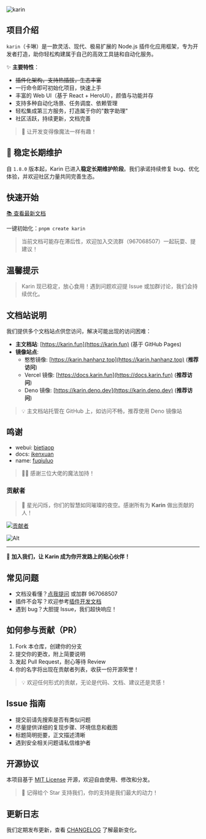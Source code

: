 ![karin](https://socialify.git.ci/karinjs/karin/image?description=1&font=Bitter&forks=1&issues=1&language=1&logo=https%3A%2F%2Favatars.githubusercontent.com%2Fu%2F162426977%3Fs%3D200%26v%3D4&name=1&owner=1&pulls=1&stargazers=1&theme=Auto)

## 项目介绍

`karin`（卡琳）是一款灵活、现代、极易扩展的 Node.js 插件化应用框架，专为开发者打造，助你轻松构建属于自己的高效工具链和自动化服务。

✨ **主要特性**：
- ~~插件化架构，支持热插拔，生态丰富~~
- 一行命令即可初始化项目，快速上手
- 丰富的 Web UI（基于 React + HeroUI），颜值与功能并存
- 支持多种自动化场景、任务调度、依赖管理
- 轻松集成第三方服务，打造属于你的"数字助理"
- 社区活跃，持续更新，文档完善

> 🦄 让开发变得像魔法一样有趣！

## 🚀 稳定长期维护

自 `1.8.0` 版本起，Karin 已进入**稳定长期维护阶段**。我们承诺持续修复 bug、优化体验，并欢迎社区力量共同完善生态。

## 快速开始

[📚 查看最新文档](https://karin.fun/)

一键初始化：`pnpm create karin`

> 当前文档可能存在滞后性，欢迎加入交流群（967068507）一起玩耍、提建议！

## 温馨提示

> Karin 现已稳定，放心食用！遇到问题欢迎提 Issue 或加群讨论，我们会持续优化。

## 文档站说明

我们提供多个文档站点供您访问，解决可能出现的访问困难：

- **主文档站**: [https://karin.fun](https://karin.fun) (基于 GitHub Pages)
- **镜像站点**:
  - 憨憨镜像: [https://karin.hanhanz.top](https://karin.hanhanz.top) (**推荐访问**)
  - Vercel 镜像: [https://docs.karin.fun](https://docs.karin.fun) (**推荐访问**)
  - Deno 镜像: [https://karin.deno.dev](https://karin.deno.dev) (**推荐访问**)

> 💡 主文档站托管在 GitHub 上，如访问不畅，推荐使用 Deno 镜像站

## 鸣谢

- webui: [bietiaop](https://github.com/bietiaop)
- docs: [ikenxuan](https://github.com/ikenxuan)
- name: [fuqiuluo](https://github.com/fuqiuluo)

> 🧙‍♂️ 感谢三位大佬的魔法加持！

### 贡献者

> 🌟 星光闪烁，你们的智慧如同璀璨的夜空。感谢所有为 **Karin** 做出贡献的人！

[![贡献者](https://contributors-img.web.app/image?repo=KarinJS/Karin)](https://github.com/KarinJS/Karin/graphs/contributors)

![Alt](https://repobeats.axiom.co/api/embed/aaaa2759c8885691443a4d80e5753f975d4f250e.svg "Repobeats analytics image")

---

🎉 **加入我们，让 Karin 成为你开发路上的贴心伙伴！**

## 常见问题

- 文档没看懂？[点我提问](https://github.com/KarinJS/Karin/issues) 或加群 967068507
- 插件不会写？欢迎参考[插件开发文档](https://karin.fun/plugins/)
- 遇到 bug？大胆提 Issue，我们超快响应！

## 如何参与贡献（PR）

1. Fork 本仓库，创建你的分支
2. 提交你的更改，附上简要说明
3. 发起 Pull Request，耐心等待 Review
4. 你的名字将出现在贡献者列表，收获一份开源荣誉！

> 💡 欢迎任何形式的贡献，无论是代码、文档、建议还是灵感！

## Issue 指南

- 提交前请先搜索是否有类似问题
- 尽量提供详细的复现步骤、环境信息和截图
- 标题简明扼要，正文描述清晰
- 遇到安全相关问题请私信维护者

## 开源协议

本项目基于 [MIT License](./LICENSE) 开源，欢迎自由使用、修改和分发。

> 📢 记得给个 Star 支持我们，你的支持是我们最大的动力！

## 更新日志

我们定期发布更新，查看 [CHANGELOG](https://github.com/KarinJS/Karin/releases) 了解最新变化。
